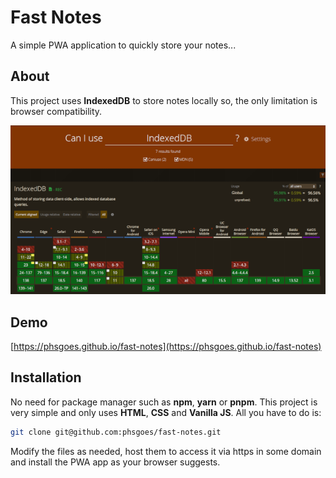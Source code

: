 # Fast Notes

A simple PWA application to quickly store your notes...

## About
This project uses **IndexedDB** to store notes locally so, the only limitation is browser compatibility. 

[![IndexedDB](img/screenshots/can-i-use.png)](https://caniuse.com/?search=IndexedDB)

## Demo
[https://phsgoes.github.io/fast-notes](https://phsgoes.github.io/fast-notes)

## Installation

No need for package manager such as **npm**, **yarn** or **pnpm**. This project is very simple and only uses **HTML**, **CSS** and **Vanilla JS**. All you have to do is:

```bash
git clone git@github.com:phsgoes/fast-notes.git
```

Modify the files as needed, host them to access it via https in some domain and install the PWA app as your browser suggests.
